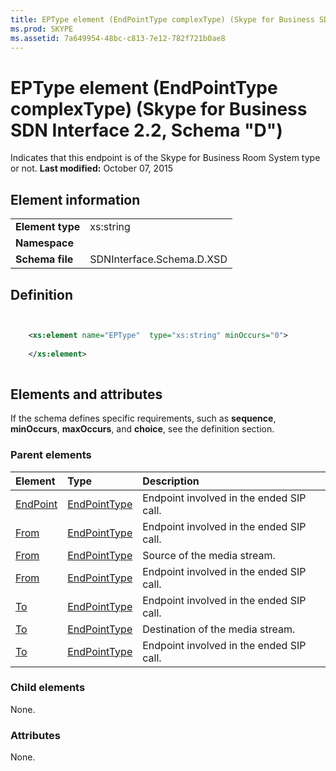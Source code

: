```yaml
---
title: EPType element (EndPointType complexType) (Skype for Business SDN Interface 2.2, Schema "D")
ms.prod: SKYPE
ms.assetid: 7a649954-48bc-c813-7e12-782f721b0ae8
---
```



# EPType element (EndPointType complexType) (Skype for Business SDN Interface 2.2, Schema "D")
Indicates that this endpoint is of the Skype for Business Room System type or not. 
 **Last modified:** October 07, 2015
  
    
    


## Element information


|||
|:-----|:-----|
|**Element type**|xs:string |
|**Namespace**||
|**Schema file**|SDNInterface.Schema.D.XSD |
   

## Definition


```XML


    <xs:element name="EPType"  type="xs:string" minOccurs="0">
    
    </xs:element>
  
```


## Elements and attributes

If the schema defines specific requirements, such as **sequence**, **minOccurs**, **maxOccurs**, and **choice**, see the definition section. 
  
    
    

### Parent elements



|**Element**|**Type**|**Description**|
|:-----|:-----|:-----|
| [EndPoint](endpoint-element-endedtype-complextype.md)| [EndPointType](endpointtype-complextype.md)|Endpoint involved in the ended SIP call. |
| [From](from-element-endedtype-complextype.md)| [EndPointType](endpointtype-complextype.md)|Endpoint involved in the ended SIP call. |
| [From](from-element-startorupdatetype-complextype.md)| [EndPointType](endpointtype-complextype.md)|Source of the media stream. |
| [From](from-element-errortype-complextype.md)| [EndPointType](endpointtype-complextype.md)|Endpoint involved in the ended SIP call. |
| [To](to-element-endedtype-complextype.md)| [EndPointType](endpointtype-complextype.md)|Endpoint involved in the ended SIP call. |
| [To](to-element-startorupdatetype-complextype.md)| [EndPointType](endpointtype-complextype.md)|Destination of the media stream. |
| [To](to-element-errortype-complextype.md)| [EndPointType](endpointtype-complextype.md)|Endpoint involved in the ended SIP call. |
   

### Child elements

None. 
  
    
    

### Attributes

None. 
  
    
    

